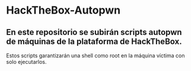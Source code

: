 # HackTheBox-Autopwn
En este repositorio se subirán scripts autopwn de máquinas de la plataforma de HackTheBox.
---
Estos scripts garantizarán una shell como root en la máquina víctima con solo ejecutarlos.
